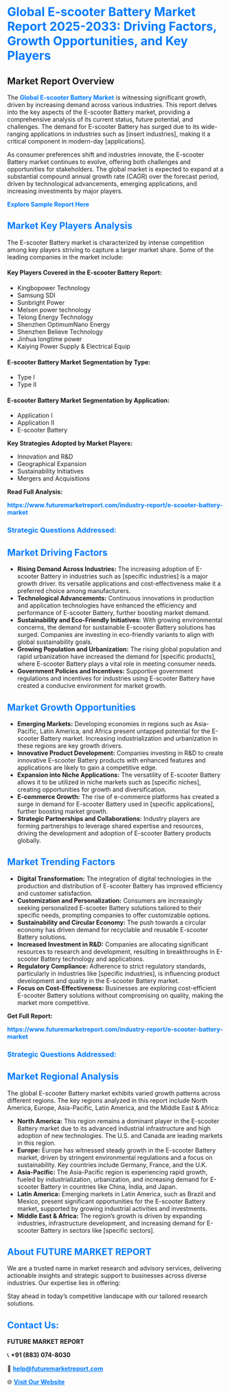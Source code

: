 <h1 style="color: #007BFF;">Global E-scooter Battery Market Report 2025-2033: Driving Factors, Growth Opportunities, and Key Players</h1>

<section id="overview">
<h2>Market Report Overview</h2>
<p>The <a href="https://www.futuremarketreport.com/industry-report/e-scooter-battery-market" style="color: #007BFF; text-decoration: none;"><strong>Global E-scooter Battery Market</strong></a> is witnessing significant growth, driven by increasing demand across various industries. This report delves into the key aspects of the E-scooter Battery market, providing a comprehensive analysis of its current status, future potential, and challenges. The demand for E-scooter Battery has surged due to its wide-ranging applications in industries such as [insert industries], making it a critical component in modern-day [applications].</p>
<p>As consumer preferences shift and industries innovate, the E-scooter Battery market continues to evolve, offering both challenges and opportunities for stakeholders. The global market is expected to expand at a substantial compound annual growth rate (CAGR) over the forecast period, driven by technological advancements, emerging applications, and increasing investments by major players.</p>
</section>

<section id="overview">
<p><a href="https://www.futuremarketreport.com/request-sample/reportId=116403" style="color: #007BFF; text-decoration: none;"><strong>Explore Sample Report Here</strong></a></p>
</section>

<section id="key-players">
<h2 style="color: #007BFF;">Market Key Players Analysis</h2>
<p>The E-scooter Battery market is characterized by intense competition among key players striving to capture a larger market share. Some of the leading companies in the market include:</p>
<h4>Key Players Covered in the E-scooter Battery Report:</h4>
<ul><li>Kingbopower Technology</li><li>Samsung SDI</li><li>Sunbright Power</li><li>Melsen power technology</li><li>Telong Energy Technology</li><li>Shenzhen OptimumNano Energy</li><li>Shenzhen Believe Technology</li><li>Jinhua longtime power</li><li>Kaiying Power Supply &amp; Electrical Equip</li></ul>
<h4>E-scooter Battery Market Segmentation by Type:</h4>
<ul><li>Type I</li><li>Type II</li></ul>

<h4>E-scooter Battery Market Segmentation by Application:</h4>
<ul><li>Application I</li><li>Application II</li><li>E-scooter Battery</li></ul>
<p><strong>Key Strategies Adopted by Market Players:</strong></p>
<ul>
<li>Innovation and R&D</li>
<li>Geographical Expansion</li>
<li>Sustainability Initiatives</li>
<li>Mergers and Acquisitions</li>
</ul>
</section>

<section>
<p><strong>Read Full Analysis: </strong></p><a href="https://www.futuremarketreport.com/industry-report/e-scooter-battery-market" style="color: #007BFF; text-decoration: none;"><strong>https://www.futuremarketreport.com/industry-report/e-scooter-battery-market</strong></a>
<h3 style="color: #007BFF;">Strategic Questions Addressed:</h3>
</section>

<section id="driving-factors">
<h2 style="color: #007BFF;">Market Driving Factors</h2>
<ul>
<li><strong>Rising Demand Across Industries:</strong> The increasing adoption of E-scooter Battery in industries such as [specific industries] is a major growth driver. Its versatile applications and cost-effectiveness make it a preferred choice among manufacturers.</li>
<li><strong>Technological Advancements:</strong> Continuous innovations in production and application technologies have enhanced the efficiency and performance of E-scooter Battery, further boosting market demand.</li>
<li><strong>Sustainability and Eco-Friendly Initiatives:</strong> With growing environmental concerns, the demand for sustainable E-scooter Battery solutions has surged. Companies are investing in eco-friendly variants to align with global sustainability goals.</li>
<li><strong>Growing Population and Urbanization:</strong> The rising global population and rapid urbanization have increased the demand for [specific products], where E-scooter Battery plays a vital role in meeting consumer needs.</li>
<li><strong>Government Policies and Incentives:</strong> Supportive government regulations and incentives for industries using E-scooter Battery have created a conducive environment for market growth.</li>
</ul>
</section>

<section id="growth-opportunities">
<h2 style="color: #007BFF;">Market Growth Opportunities</h2>
<ul>
<li><strong>Emerging Markets:</strong> Developing economies in regions such as Asia-Pacific, Latin America, and Africa present untapped potential for the E-scooter Battery market. Increasing industrialization and urbanization in these regions are key growth drivers.</li>
<li><strong>Innovative Product Development:</strong> Companies investing in R&D to create innovative E-scooter Battery products with enhanced features and applications are likely to gain a competitive edge.</li>
<li><strong>Expansion into Niche Applications:</strong> The versatility of E-scooter Battery allows it to be utilized in niche markets such as [specific niches], creating opportunities for growth and diversification.</li>
<li><strong>E-commerce Growth:</strong> The rise of e-commerce platforms has created a surge in demand for E-scooter Battery used in [specific applications], further boosting market growth.</li>
<li><strong>Strategic Partnerships and Collaborations:</strong> Industry players are forming partnerships to leverage shared expertise and resources, driving the development and adoption of E-scooter Battery products globally.</li>
</ul>
</section>

<section id="trending-factors">
<h2 style="color: #007BFF;">Market Trending Factors</h2>
<ul>
<li><strong>Digital Transformation:</strong> The integration of digital technologies in the production and distribution of E-scooter Battery has improved efficiency and customer satisfaction.</li>
<li><strong>Customization and Personalization:</strong> Consumers are increasingly seeking personalized E-scooter Battery solutions tailored to their specific needs, prompting companies to offer customizable options.</li>
<li><strong>Sustainability and Circular Economy:</strong> The push towards a circular economy has driven demand for recyclable and reusable E-scooter Battery solutions.</li>
<li><strong>Increased Investment in R&D:</strong> Companies are allocating significant resources to research and development, resulting in breakthroughs in E-scooter Battery technology and applications.</li>
<li><strong>Regulatory Compliance:</strong> Adherence to strict regulatory standards, particularly in industries like [specific industries], is influencing product development and quality in the E-scooter Battery market.</li>
<li><strong>Focus on Cost-Effectiveness:</strong> Businesses are exploring cost-efficient E-scooter Battery solutions without compromising on quality, making the market more competitive.</li>
</ul>
</section>

<section>
<p><strong>Get Full Report: </strong></p><a href="https://www.futuremarketreport.com/industry-report/e-scooter-battery-market" style="color: #007BFF; text-decoration: none;"><strong>https://www.futuremarketreport.com/industry-report/e-scooter-battery-market</strong></a>
<h3 style="color: #007BFF;">Strategic Questions Addressed:</h3>
</section>


<section id="regional-analysis">
<h2 style="color: #007BFF;">Market Regional Analysis</h2>
<p>The global E-scooter Battery market exhibits varied growth patterns across different regions. The key regions analyzed in this report include North America, Europe, Asia-Pacific, Latin America, and the Middle East & Africa:</p>
<ul>
<li><strong>North America:</strong> This region remains a dominant player in the E-scooter Battery market due to its advanced industrial infrastructure and high adoption of new technologies. The U.S. and Canada are leading markets in this region.</li>
<li><strong>Europe:</strong> Europe has witnessed steady growth in the E-scooter Battery market, driven by stringent environmental regulations and a focus on sustainability. Key countries include Germany, France, and the U.K.</li>
<li><strong>Asia-Pacific:</strong> The Asia-Pacific region is experiencing rapid growth, fueled by industrialization, urbanization, and increasing demand for E-scooter Battery in countries like China, India, and Japan.</li>
<li><strong>Latin America:</strong> Emerging markets in Latin America, such as Brazil and Mexico, present significant opportunities for the E-scooter Battery market, supported by growing industrial activities and investments.</li>
<li><strong>Middle East & Africa:</strong> The region’s growth is driven by expanding industries, infrastructure development, and increasing demand for E-scooter Battery in sectors like [specific sectors].</li>
</ul>
</section>

<footer>
<h2 style="color: #007BFF;">About FUTURE MARKET REPORT</h2>
<p>We are a trusted name in market research and advisory services, delivering actionable insights and strategic support to businesses across diverse industries. Our expertise lies in offering:</p>

<p>Stay ahead in today’s competitive landscape with our tailored research solutions.</p>

<h2 style="color: #007BFF;">Contact Us:</h2>
<p><strong>FUTURE MARKET REPORT</strong></p>
<p>📞 <strong>+91 (883) 074-8030</strong></p>
<p>📧 <strong><a href="mailto:help@futuremarketreport.com" style="color: #007BFF;">help@futuremarketreport.com</a></strong></p>
<p>🌐 <strong><a href="https://www.futuremarketreport.com/" style="color: #007BFF;">Visit Our Website</a></strong></p>
</footer>